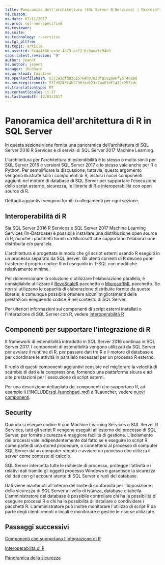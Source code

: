 ```yaml
---
title: Panoramica dell'architettura (SQL Server R Services) | Microsoft Docs
ms.custom: 
ms.date: 07/11/2017
ms.prod: sql-non-specified
ms.reviewer: 
ms.suite: 
ms.technology: r-services
ms.tgt_pltfrm: 
ms.topic: article
ms.assetid: 6c4a4f66-ea3e-4a73-acf2-6c8aeafc94b0
caps.latest.revision: "9"
author: jeannt
ms.author: jeannt
manager: jhubbard
ms.workload: Inactive
ms.openlocfilehash: 037393dfd83c2576ed0783bfa582e96f2b74da9d
ms.sourcegitcommit: 531d0245f4b2730fad623a7aa61df1422c255edc
ms.translationtype: MT
ms.contentlocale: it-IT
ms.lasthandoff: 12/01/2017
---
```

# <a name="architecture-overview-for-r-in-sql-server"></a>Panoramica dell'architettura di R in SQL Server

In questa sezione viene fornita una panoramica dell'architettura di SQL Server 2016 R Services e di servizi di SQL Server 2017 Machine Learning.

L'architettura per l'architettura di estendibilità è lo stesso o molto simili per SQL Server 2016 e versioni SQL Server 2017 e lo stesso vale anche per R e Python. Per semplificare la discussione, tuttavia, questo argomento vengono illustrate solo i componenti di R, inclusi i nuovi componenti aggiunti nel motore di database di SQL Server per supportare l'esecuzione dello script esterno, sicurezza, le librerie di R e interoperabilità con open source di R.

Dettagli aggiuntivi vengono forniti i collegamenti per ogni sezione.

## <a name="r-interoperability"></a>Interoperabilità di R

Sia SQL Server 2016 R Services e SQL Server 2017 Machine Learning Services (In-Database) è possibile installare una distribuzione open source di R, nonché i pacchetti forniti da Microsoft che supportano l'elaborazione distribuita e/o parallela.

L'architettura è progettata in modo che gli script esterni usando R eseguiti in un processo separato da SQL Server. Gli utenti correnti di R devono poter trasferire il proprio codice R ed eseguirlo in T-SQL con modifiche relativamente minime.

Per ridimensionare la soluzione o utilizzare l'elaborazione parallela, è consigliabile utilizzare il [RevoScaleR](https://docs.microsoft.com/r-server/r-reference/revoscaler/revoscaler) pacchetto o [MicrosoftML](https://docs.microsoft.com/r-server/r-reference/microsoftml/microsoftml-package) pacchetto. Se non si utilizzano le capacità di elaborazione distribuite fornite da queste librerie, è comunque possibile ottenere alcuni miglioramenti delle prestazioni eseguendo codice R nel contesto di SQL Server.

Per ulteriori informazioni sui componenti di script esterni installati o l'interazione di SQL Server con R, vedere [interoperabilità R](../../advanced-analytics/r/r-interoperability-in-sql-server.md)

## <a name="components-to-support-r-integration"></a>Componenti per supportare l'integrazione di R

Il framework di estendibilità introdotto in SQL Server 2016 continua in SQL Server 2017. I componenti di estendibilità vengono utilizzati da SQL Server per avviare il runtime di R, per passare dati tra R e il motore di database e per coordinare le attività in parallelo necessari per un processo R esterno.

Il ruolo di questi componenti aggiuntivi consiste nel migliorare la velocità di scambio di dati e la compressione, fornendo una piattaforma sicura e ad alte prestazioni per l'esecuzione di script esterni.

Per una descrizione dettagliata dei componenti che supportano R, ad esempio il [!INCLUDE[rsql_launchpad_md](../../includes/rsql-launchpad-md.md)] e RLauncher, vedere [nuovi componenti](../../advanced-analytics/r/new-components-in-sql-server-to-support-r.md).

## <a name="security"></a>Security

Quando si esegue codice R con Machine Learning Services o SQL Server R Services, tutti gli script R vengono eseguiti all'esterno del processo di SQL Server, per fornire sicurezza e maggiore facilità di gestione. L'isolamento dei processi vale indipendentemente dal fatto se è eseguire lo script R come parte di una stored procedure, o connettersi al processo di computer SQL Server da un computer remoto e avviare un processo che utilizza il server come contesto di calcolo.

SQL Server intercetta tutte le richieste di processo, protegge l'attività e i relativi dati tramite gli oggetti processo Windows e garantisce la sicurezza dei dati con gli account utente di SQL Server e ruoli del database.

Dati viene mantenuti all'interno del limite di conformità per l'imposizione della sicurezza di SQL Server a livello di istanza, database e tabella. L'amministratore del database è possibile controllare chi ha la possibilità di eseguire processi R e chi ha la possibilità di installare o condividere i pacchetti R. L'amministratore può inoltre monitorare l'utilizzo di script R da parte degli utenti remoti o locali e monitorare e gestire le risorse utilizzate.

## <a name="next-steps"></a>Passaggi successivi

[Componenti che supportano l'integrazione di R](new-components-in-sql-server-to-support-r.md)

[Interoperabilità di R](r-interoperability-in-sql-server.md)

[Panoramica della sicurezza](security-overview-sql-server-r.md)
